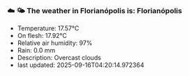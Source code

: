 ### ☁️ 🌤️  The weather in Florianópolis is: Florianópolis

- Temperature: 17.57°C
- On flesh: 17.92°C
- Relative air humidity: 97%
- Rain: 0.0 mm
- Description: Overcast clouds
- last updated: 2025-09-16T04:20:14.972364
